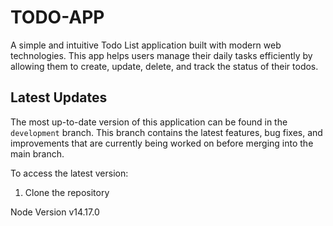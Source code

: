# TODO-APP
A simple and intuitive Todo List application built with modern web technologies. This app helps users manage their daily tasks efficiently by allowing them to create, update, delete, and track the status of their todos.

## Latest Updates

The most up-to-date version of this application can be found in the `development` branch. This branch contains the latest features, bug fixes, and improvements that are currently being worked on before merging into the main branch.

To access the latest version:
1. Clone the repository

Node Version 
v14.17.0